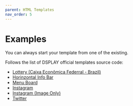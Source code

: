 ```yaml
---
parent: HTML Templates
nav_order: 5
---
```

# Examples

You can always start your template from one of the existing.

Follows the list of DSPLAY official templates source code:

- <a href="https://github.com/dsplay/template-lottery-br-caixa-economica-federal" target="_blank">Lottery (Caixa Econômica Federral - Brazil)</a>
- <a href="https://github.com/dsplay/template-horizontal-info-bar" target="_blank">Horinzontal Info Bar</a>
- <a href="https://github.com/dsplay/template-menuboard" target="_blank">Menu Board</a>
- <a href="https://github.com/dsplay/template-instagram-basic" target="_blank">Instagram</a>
- <a href="https://github.com/dsplay/template-instagram-image-only" target="_blank">Instagram (Image Only)</a>
- <a href="https://github.com/dsplay/template-twitter-basic" target="_blank">Twitter</a>
